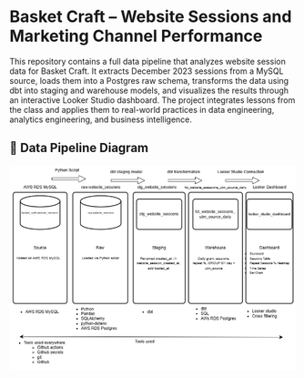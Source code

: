 # Basket Craft – Website Sessions and Marketing Channel Performance

This repository contains a full data pipeline that analyzes website session data for Basket Craft. It extracts December 2023 sessions from a MySQL source, loads them into a Postgres raw schema, transforms the data using dbt into staging and warehouse models, and visualizes the results through an interactive Looker Studio dashboard. The project integrates lessons from the class and applies them to real-world practices in data engineering, analytics engineering, and business intelligence.

## 📌 Data Pipeline Diagram

![Data Pipeline](Basket_Craft_DBT.drawio.png)

